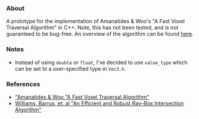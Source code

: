 ### About
A prototype for the implementation of Amanatides & Woo's "A Fast Voxel Traversal Algorithm" in C++. Note, this has not been tested, and is not guaranteed to be bug-free. An overview of the algorithm can be found [here](https://github.com/cgyurgyik/fast-voxel-traversal-algorithm/blob/master/overview/FastVoxelTraversalOverview.md).

### Notes
- Instead of using ```double``` or ```float```, I've decided to use ```value_type``` which can be set to a user-specified type in ```Vec3.h```.

### References
- ["Amanatides & Woo "A Fast Voxel Traversal Algorithm"](http://citeseerx.ist.psu.edu/viewdoc/download?doi=10.1.1.42.3443&rep=rep1&type=pdf)
- [Williams, Barrus, et. al "An Efficient and Robust Ray–Box Intersection Algorithm"](http://www.cs.utah.edu/~awilliam/box/box.pdf)
